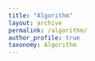 ```yaml
---
title: "Algorithm"
layout: archive
permalink: /algorithm/
author_profile: true
taxonomy: Algorithm
---
```

